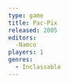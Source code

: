 ```yaml
---
type: game
title: Pac-Pix
released: 2005
editors: 
  -Namco
players: 1
genres:
  - Inclassable
---
```

